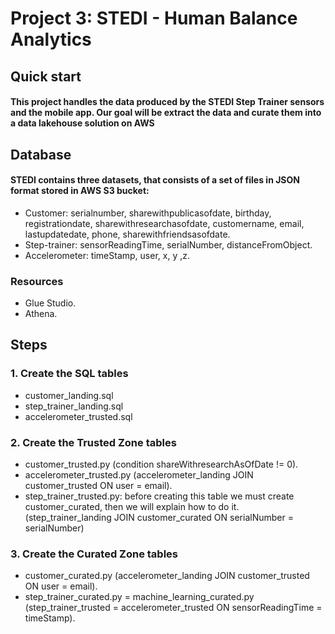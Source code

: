 
# Project 3: STEDI - Human Balance Analytics

## Quick start

#### This project handles the data produced by the STEDI Step Trainer sensors and the mobile app. Our goal will be extract the data and curate them into a data lakehouse solution on AWS

## Database

####  STEDI contains three datasets, that consists of a set of files in JSON format stored in AWS S3 bucket:
- Customer: serialnumber, sharewithpublicasofdate, birthday, registrationdate, sharewithresearchasofdate, customername, email, lastupdatedate, phone, sharewithfriendsasofdate.
- Step-trainer: sensorReadingTime, serialNumber, distanceFromObject.
- Accelerometer: timeStamp, user, x, y ,z.

### Resources
- Glue Studio.
- Athena.

## Steps

### 1. Create the SQL  tables
- customer_landing.sql
- step_trainer_landing.sql
- accelerometer_trusted.sql 

### 2. Create the Trusted Zone tables
- customer_trusted.py (condition shareWithresearchAsOfDate != 0).
- accelerometer_trusted.py (accelerometer_landing JOIN customer_trusted ON user = email).
- step_trainer_trusted.py: before creating this table we must create customer_curated, then we will explain how to do it.
(step_trainer_landing JOIN customer_curated ON serialNumber = serialNumber)

### 3. Create the Curated Zone tables
- customer_curated.py (accelerometer_landing JOIN customer_trusted ON user = email).
- step_trainer_curated.py = machine_learning_curated.py (step_trainer_trusted = accelerometer_trusted ON sensorReadingTime = timeStamp).